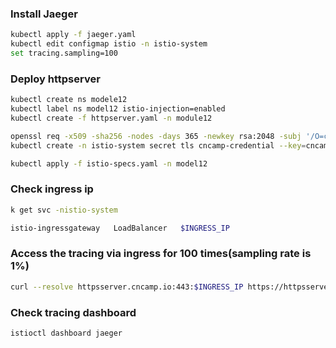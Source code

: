 ### Install Jaeger

```sh
kubectl apply -f jaeger.yaml
kubectl edit configmap istio -n istio-system
set tracing.sampling=100
```

### Deploy httpserver

```sh
kubectl create ns modele12
kubectl label ns model12 istio-injection=enabled
kubectl create -f httpserver.yaml -n module12

openssl req -x509 -sha256 -nodes -days 365 -newkey rsa:2048 -subj '/O=cncamp Inc./CN=*.cncamp.io' -keyout cncamp.io.key -out cncamp.io.crt
kubectl create -n istio-system secret tls cncamp-credential --key=cncamp.io.key --cert=cncamp.io.crt

kubectl apply -f istio-specs.yaml -n model12
```

### Check ingress ip

```sh
k get svc -nistio-system

istio-ingressgateway   LoadBalancer   $INGRESS_IP
```

### Access the tracing via ingress for 100 times(sampling rate is 1%)

```sh
curl --resolve httpsserver.cncamp.io:443:$INGRESS_IP https://httpsserver.cncamp.io/service0 -v -k
```

### Check tracing dashboard

```sh
istioctl dashboard jaeger
```
